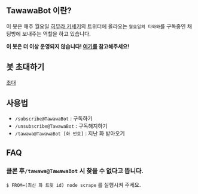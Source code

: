 ## TawawaBot 이란?
이 봇은 매주 월요일 [히무라 키세키](https://twitter.com/Strangestone)의 트위터에 올라오는 `월요일의 타와와`를 구독중인 채팅방에 보내주는 역할을 하고 있습니다.

**이 봇은 더 이상 운영되지 않습니다! [여기를](https://namu.wiki/w/%ED%9E%88%EB%AC%B4%EB%9D%BC%20%ED%82%A4%EC%84%B8%ED%82%A4#s-2) 참고해주세요!**

## 봇 초대하기
[초대](https://tww.khinenw.tk)

## 사용법
 * `/subscribe@TawawaBot` : 구독하기  
 * `/unsubscribe@TawawaBot` : 구독해지하기  
 * `/tawawa@TawawaBot [화 번호]` : 지난 화 받아오기

## FAQ
### 클론 후`/tawawa@TawawaBot` 시 찾을 수 없다고 뜹니다.
`$ FROM=(최신 화 트윗 id) node scrape` 를 실행시켜 주세요.
